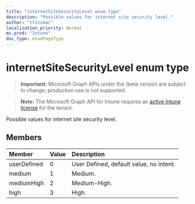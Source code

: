 ```yaml
---
title: "internetSiteSecurityLevel enum type"
description: "Possible values for internet site security level."
author: "tfitzmac"
localization_priority: Normal
ms.prod: "Intune"
doc_type: enumPageType
---
```


# internetSiteSecurityLevel enum type

> **Important:** Microsoft Graph APIs under the /beta version are subject to change; production use is not supported.

> **Note:** The Microsoft Graph API for Intune requires an [active Intune license](https://go.microsoft.com/fwlink/?linkid=839381) for the tenant.

Possible values for internet site security level.

## Members
|Member|Value|Description|
|:---|:---|:---|
|userDefined|0|User Defined, default value, no intent.|
|medium|1|Medium.|
|mediumHigh|2|Medium-High.|
|high|3|High.|




